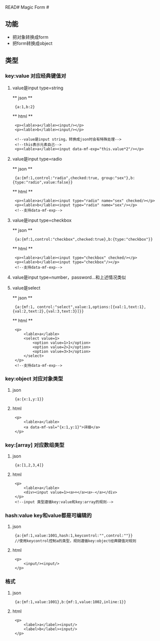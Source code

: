 READ# Magic Form #

## 功能
- 把对象转换成form
- 把form转换成object

## 类型

### key:value 对应经典键值对

1. value是input type=string

	** json **

		{a:1,b:2}

	** html **

		<p><lable>a</lable><input/></p>
		<p><lable>b</lable><input/></p>
		
		<!--value是input string，转换成json时会有特殊处理-->
		<!--this表示元素自己-->
		<p><lable>a</lable><input data-mf-exp="this.value*2"/></p>
		
2. value是input type=radio

	** json **
	
		{a:{mf:1,control:"radio",checked:true, group:"sex"},b:{type:"radio",value:false}}
		
	** html **
		
		<p><lable>a</lable><input type="radio" name="sex" checked/></p>
		<p><lable>b</lable><input type="radio" name="sex"/></p>
		<!--支持data-mf-exp-->
	
3. value是input type=checkbox		
	
	** json **
	
		{a:{mf:1,control:"checkbox",checked:true},b:{type:"checkbox"}}
		
	** html **
		
		<p><lable>a</lable><input type="checkbox" checked/></p>
		<p><lable>b</lable><input type="checkbox"/></p>
		<!--支持data-mf-exp-->

4. value是input type=number，password...和上述情况类似		
5. value是select		
	
	** json **
	
		{a:{mf:1, control:"select",value:1,options:[{val:1,text:1},{val:2,text:2},{val:3,text:3}]}}
		
	** html **
		
		<p>
			<lable>a</lable>
			<select value=1>
				<option value=1>1</option>
				<option value=2>2</option>
				<option value=3>3</option>
			</select>
		</p>
		<!--支持data-mf-exp-->
		

### key:object	对应对象类型

1. json

		{a:{x:1,y:1}}
	
2. html

		<p>
			<lable>a</lable>
			<a data-mf-val="{x:1,y:1}">详细</a>
		</p>


### key:[array]	对应数组类型

1. json

		{a:[1,2,3,4]}
2. html

		<p>
			<lable>a</lable>
			<div><input value=1><a>+</a><a>-</a></div>
		</p>
		<!--input 类型遵循key:value和key:array的规则-->


### hash:value	key和value都是可编辑的

1. json

		{a:{mf:1,value:1001,hash:1,keycontrol:"",control:""}}
		//使用keycontrol控制a的类型，规则遵循key:object经典键值对规则
		
2. html		

		<p>
			<input/><input/>
		</p>
		
### 格式

1. json

		{a:{mf:1,value:1001},b:{mf:1,value:1002,inline:1}}
	
2. html
		
		<p>
			<label>a</label><input/>
			<label>b</label><input/>
		</p>
